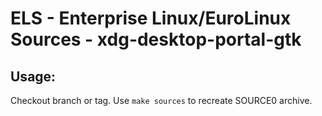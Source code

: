 # ELS - Enterprise Linux/EuroLinux Sources - xdg-desktop-portal-gtk
 
## Usage:
  Checkout branch or tag. Use `make sources` to recreate  SOURCE0 archive.
